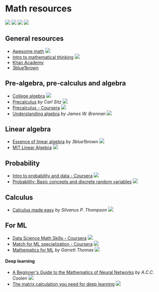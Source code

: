 # Math resources

![](https://img.shields.io/badge/-book-violet.svg)
![](https://img.shields.io/badge/-course-grey.svg)
![](https://img.shields.io/badge/-tutorial-blue.svg)
![](https://img.shields.io/badge/-video-green.svg)

## General resources
- [Awesome math](https://github.com/llSourcell/learn_math_fast#learning-platforms) ![](https://img.shields.io/badge/-list-brown.svg)
- [Intro to mathematical thinking](https://www.coursera.org/learn/mathematical-thinking#) ![](https://img.shields.io/badge/-course-grey.svg)
- [Khan Academy](https://www.khanacademy.org/)
- [3blue1brown](http://www.3blue1brown.com/)

## Pre-algebra, pre-calculus and algebra
- [College algebra](https://www.mathsisfun.com/algebra/index-college.html) ![](https://img.shields.io/badge/-tutorial-blue.svg)
- [Precalculus](http://stitz-zeager.com/szprecalculus07042013.pdf) _by Carl Sitz_ ![](https://img.shields.io/badge/-book-violet.svg)
- [Precalculus - Coursera](https://www.coursera.org/learn/pre-calculus/) ![](https://img.shields.io/badge/-course-grey.svg)
- [Understanding algebra](http://www.jamesbrennan.org/algebra/) _by James W. Brennan_ ![](https://img.shields.io/badge/-book-violet.svg)

## Linear algebra
- [Essence of linear algebra](https://www.youtube.com/playlist?list=PLZHQObOWTQDPD3MizzM2xVFitgF8hE_ab) _by 3blue1brown_ ![](https://img.shields.io/badge/-video-green.svg)
- [MIT Linear Algebra](https://ocw.mit.edu/courses/mathematics/18-06sc-linear-algebra-fall-2011/) ![](https://img.shields.io/badge/-course-grey.svg)

## Probability
- [Intro to probability and data - Coursera](https://www.coursera.org/learn/probability-intro)  ![](https://img.shields.io/badge/-course-grey.svg)
- [Probability: Basic concepts and discrete random variables](https://www.edx.org/course/probability-basic-concepts-discrete-random-variables) ![](https://img.shields.io/badge/-course-grey.svg)

## Calculus
- [Calculus made easy](http://calculusmadeeasy.org/) _by Silvanus P. Thompson_ ![](https://img.shields.io/badge/-book-violet.svg)


## For ML
- [Data Science Math Skills - Coursera](https://www.coursera.org/learn/datasciencemathskills) ![](https://img.shields.io/badge/-course-grey.svg)
- [Match for ML specialization - Coursera](https://www.coursera.org/specializations/mathematics-machine-learning) ![](https://img.shields.io/badge/-course-grey.svg)
- [Mathematics for ML](http://gwthomas.github.io/docs/math4ml.pdf) _by Garrett Thomas_ ![](https://img.shields.io/badge/-book-violet.svg)

#### Deep learning
- [A Beginner's Guide to the
Mathematics of Neural Networks](http://citeseerx.ist.psu.edu/viewdoc/download?doi=10.1.1.161.3556&rep=rep1&type=pdf) _by A.C.C. Coolen_ ![](https://img.shields.io/badge/-book-violet.svg)
- [The matrix calculation you need for deep learning](https://explained.ai/matrix-calculus/index.html) ![](https://img.shields.io/badge/-tutorial-blue.svg)

